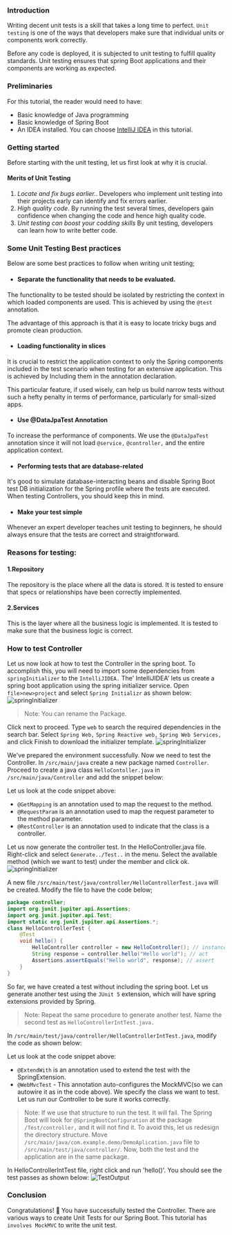### Introduction
Writing decent unit tests is a skill that takes a long time to perfect. `Unit testing` is one of the ways that developers make sure that individual units or components work correctly.

Before any code is deployed, it is subjected to unit testing to fulfill quality standards. Unit testing ensures that spring Boot applications and their components are working as expected.
### Preliminaries
For this tutorial, the reader would need to have:
- Basic knowledge of Java programming 
- Basic knowledge of Spring Boot
- An IDEA installed. You can choose [IntelliJ IDEA](https://www.jetbrains.com/idea/) in this tutorial.
### Getting started
Before starting with the unit testing, let us first look at why it is crucial.
#### Merits of Unit Testing
1. *Locate and fix bugs earlier.*. Developers who implement unit testing into their projects early can identify and fix errors earlier.
2. *High quality code*. By running the test several times, developers gain confidence when changing the code and hence high quality code.
3. *Unit testing can boost your codding skills*  By unit testing, developers can learn how to write better code.
### Some Unit Testing Best practices
Below are some best practices to follow when writing unit testing; 
- ####  Separate the functionality that needs to be evaluated.
The functionality to be tested should be isolated by restricting the context in which loaded components are used. This is achieved by using the `@test` annotation.

The advantage of this approach is that it is easy to locate tricky bugs and promote clean production.
- #### Loading functionality in slices
It is crucial to restrict the application context to only the Spring components included in the test scenario when testing for an extensive application. This is achieved by Including them in the annotation declaration.

This particular feature, if used wisely, can help us build narrow tests without such a hefty penalty in terms of performance, particularly for small-sized apps.
- #### Use @DataJpaTest Annotation
To increase the performance of components. We use the `@DataJpaTest` annotation since it will not load `@service,` `@controller,` and the entire application context.
- #### Performing tests that are database-related
It's good to simulate database-interacting beans and disable Spring Boot test DB initialization for the Spring profile where the tests are executed. When testing Controllers, you should keep this in mind.
- #### Make your test simple
Whenever an expert developer teaches unit testing to beginners, he should always ensure that the tests are correct and straightforward. 
### Reasons for testing:
#### 1.Repository
The repository is the place where all the data is stored. It is tested to ensure that specs or relationships have been correctly implemented.
#### 2.Services
This is the layer where all the business logic is implemented. It is tested to make sure that the business logic is correct.
### How to test Controller
Let us now look at how to test the Controller in the spring boot. To accomplish this, you will need to import some dependencies from `springInitializer` to the `IntelliJIDEA.`
The' IntelliJIDEA' lets us create a spring boot application using the spring initializer service. Open `file>new>project` and select `Spring Initializr` as shown below:
![springInitializer](/engineering-education/getting-started-with-unit-testing-with-spring-boot/springInitializer.png)

>Note: You can rename the Package.

Click next to proceed. Type `web` to search the required dependencies in the search bar. Select `Spring Web,` `Spring Reactive web,` `Spring Web Services,` and click Finish to download the initializer template.
![springInitializer](/engineering-education/getting-started-with-unit-testing-with-spring-boot/springInitializerDependency.png)

We've prepared the environment successfully. Now we need to test the Controller.
In `/src/main/java` create a new package named `Controller`. Proceed to create a java class `HelloContoller.java` in  `/src/main/java/Controller` and add the snippet below:

Let us look at the code snippet above:
- `@GetMapping` is an annotation used to map the request to the method.
- `@RequestParam` is an annotation used to map the request parameter to the method parameter.
- `@RestController` is an annotation used to indicate that the class is a controller.

Let us now generate the controller test. In the HelloController.java file. Right-click and select `Generate../Test..` in the menu. Select the available method (which we want to test) under the member and click ok.
![springInitializer](/engineering-education/getting-started-with-unit-testing-with-spring-boot/testing.png)

A new file `/src/main/test/java/controller/HelloControllerTest.java` will be created. Modify  the file to have the code below;
```java
package controller;
import org.junit.jupiter.api.Assertions;
import org.junit.jupiter.api.Test;
import static org.junit.jupiter.api.Assertions.*;
class HelloControllerTest {
    @Test
    void hello() {
        HelloController controller = new HelloController(); // instance of the controller
        String response = controller.hello("Hello world"); // act
        Assertions.assertEquals("Hello world", response); // assert
    }
}
```
So far, we have created a test without including the spring boot. Let us generate another test using the `JUnit 5` extension, which will have spring extensions provided by Spring.
>Note: Repeat the same procedure to generate another test. Name the second test as `HelloControllerIntTest.java.`

In `/src/main/test/java/controller/HelloControllerIntTest.java`, modify the code as shown below:

Let us look at the code snippet above:
- `@ExtendWith` is an annotation used to extend the test with the SpringExtension.
- `@WebMvcTest` - This annotation auto-configures the MockMVC(so we can autowire it as in the code above). We specify the class we want to test.
Let us run our Controller to be sure it works correctly.

> Note: If we use that structure to run the test. It will fail. The Spring Boot will look for `@SpringBootConfiguration` at the package `/Test/controller,` and it will not find it. 
To avoid this, let us redesign the directory structure. Move `/src/main/java/com.example.demo/DemoAplication.java` file to `/src/main/test/java/controller/`. 
Now, both the test and the application are in the same package.

In HelloControllerIntTest file, right click and run 'hello()'. You should see the test passes as shown below:
![TestOutput](/engineering-education/getting-started-with-unit-testing-with-spring-boot/output.png)
### Conclusion
Congratulations! 🚀 You have successfully tested the Controller. There are various ways to create Unit Tests for our Spring Boot. This tutorial has `involves MockMVC` to write the unit test.

